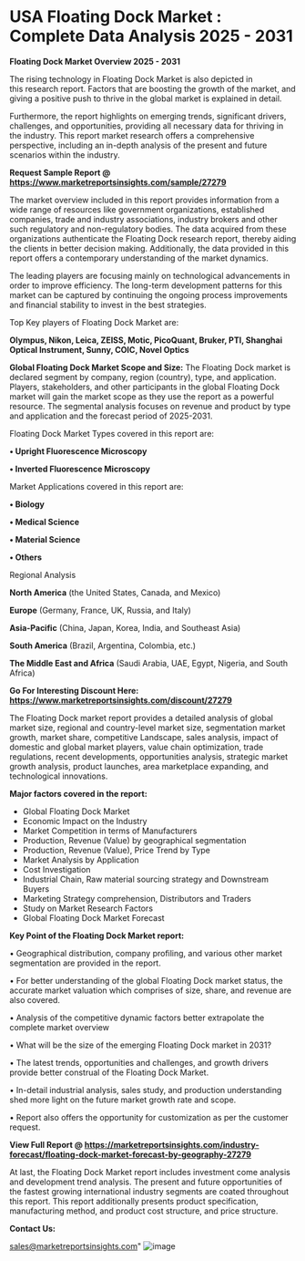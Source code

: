 # USA Floating Dock Market : Complete Data Analysis 2025 - 2031

<Strong> Floating Dock Market Overview 2025 - 2031</strong>

The rising technology in Floating Dock Market is also depicted in this research report. Factors that are boosting the growth of the market, and giving a positive push to thrive in the global market is explained in detail.

Furthermore, the report highlights on emerging trends, significant drivers, challenges, and opportunities, providing all necessary data for thriving in the industry. This report market research offers a comprehensive perspective, including an in-depth analysis of the present and future scenarios within the industry.

<strong>Request Sample Report @ <a href=https://www.marketreportsinsights.com/sample/27279>https://www.marketreportsinsights.com/sample/27279</a></strong>

The market overview included in this report provides information from a wide range of resources like government organizations, established companies, trade and industry associations, industry brokers and other such regulatory and non-regulatory bodies. The data acquired from these organizations authenticate the Floating Dock research report, thereby aiding the clients in better decision making. Additionally, the data provided in this report offers a contemporary understanding of the market dynamics.

The leading players are focusing mainly on technological advancements in order to improve efficiency. The long-term development patterns for this market can be captured by continuing the ongoing process improvements and financial stability to invest in the best strategies.

Top Key players of Floating Dock Market are:

<strong>Olympus, Nikon, Leica, ZEISS, Motic, PicoQuant, Bruker, PTI, Shanghai Optical Instrument, Sunny, COIC, Novel Optics</strong>

<strong><b>Global Floating Dock Market Scope and Size:</b></strong>
The Floating Dock market is declared segment by company, region (country), type, and application. Players, stakeholders, and other participants in the global Floating Dock market will gain the market scope as they use the report as a powerful resource. The segmental analysis focuses on revenue and product by type and application and the forecast period of 2025-2031.

Floating Dock Market Types covered in this report are:

<strong>• Upright Fluorescence Microscopy

• Inverted Fluorescence Microscopy</strong>

Market Applications covered in this report are:

<strong>• Biology

• Medical Science

• Material Science

• Others</strong> 

Regional Analysis

<strong>North America</strong> (the United States, Canada, and Mexico)

<strong>Europe</strong> (Germany, France, UK, Russia, and Italy)

<strong>Asia-Pacific</strong> (China, Japan, Korea, India, and Southeast Asia)

<strong>South America</strong> (Brazil, Argentina, Colombia, etc.)

<strong>The Middle East and Africa</strong> (Saudi Arabia, UAE, Egypt, Nigeria, and South Africa)

<strong>Go For Interesting Discount Here: <a href=https://www.marketreportsinsights.com/discount/27279>https://www.marketreportsinsights.com/discount/27279</a></strong>

The Floating Dock market report provides a detailed analysis of global market size, regional and country-level market size, segmentation market growth, market share, competitive Landscape, sales analysis, impact of domestic and global market players, value chain optimization, trade regulations, recent developments, opportunities analysis, strategic market growth analysis, product launches, area marketplace expanding, and technological innovations.

<strong><b>Major factors covered in the report:</b></strong>
<ul>
  <li>Global Floating Dock Market </li>
  <li>Economic Impact on the Industry</li>
  <li>Market Competition in terms of Manufacturers</li>
  <li>Production, Revenue (Value) by geographical segmentation</li>
  <li>Production, Revenue (Value), Price Trend by Type</li>
  <li>Market Analysis by Application</li>
  <li>Cost Investigation</li>
  <li>Industrial Chain, Raw material sourcing strategy and Downstream Buyers</li>
  <li>Marketing Strategy comprehension, Distributors and Traders</li>
  <li>Study on Market Research Factors</li>
  <li>Global Floating Dock Market Forecast</li>
</ul>

<strong><b>Key Point of the Floating Dock Market report:</b></strong>

• Geographical distribution, company profiling, and various other market segmentation are provided in the report.

• For better understanding of the global Floating Dock market status, the accurate market valuation which comprises of size, share, and revenue are also covered.

• Analysis of the competitive dynamic factors better extrapolate the complete market overview

• What will be the size of the emerging Floating Dock market in 2031?

• The latest trends, opportunities and challenges, and growth drivers provide better construal of the Floating Dock Market.

• In-detail industrial analysis, sales study, and production understanding shed more light on the future market growth rate and scope.

• Report also offers the opportunity for customization as per the customer request.

<strong><b>View Full Report @ <a href=https://marketreportsinsights.com/industry-forecast/floating-dock-market-forecast-by-geography-27279>https://marketreportsinsights.com/industry-forecast/floating-dock-market-forecast-by-geography-27279</a></b></strong>


At last, the Floating Dock Market report includes investment come analysis and development trend analysis. The present and future opportunities of the fastest growing international industry segments are coated throughout this report. This report additionally presents product specification, manufacturing method, and product cost structure, and price structure.

<strong>Contact Us:</strong>

sales@marketreportsinsights.com"
![image](https://github.com/user-attachments/assets/1993f179-da8f-43ca-b5cd-17e8d870dcd3)
